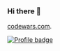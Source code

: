 ### Hi there 👋
[codewars.com](https://www.codewars.com/).

[![Profile badge](https://www.codewars.com/users/MichaelPerdue/badges/large)](https://www.codewars.com/users/MichaelPerdue)
<!--
**Michael-Perdue/Michael-Perdue** is a ✨ _special_ ✨ repository because its `README.md` (this file) appears on your GitHub profile.

Here are some ideas to get you started:

- 🔭 I’m currently working on ...
- 🌱 I’m currently learning ...
- 👯 I’m looking to collaborate on ...
- 🤔 I’m looking for help with ...
- 💬 Ask me about ...
- 📫 How to reach me: ...
- 😄 Pronouns: ...
- ⚡ Fun fact: ...
-->
